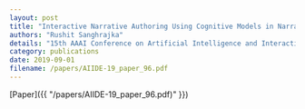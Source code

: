 ```yaml
---
layout: post
title: "Interactive Narrative Authoring Using Cognitive Models in Narrative Planning"
authors: "Rushit Sanghrajka"
details: "15th AAAI Conference on Artificial Intelligence and Interactive Digital Entertainment (AIIDE’19), 2019."
category: publications
date: 2019-09-01
filename: /papers/AIIDE-19_paper_96.pdf
---
```


[Paper]({{ "/papers/AIIDE-19_paper_96.pdf)" }})
